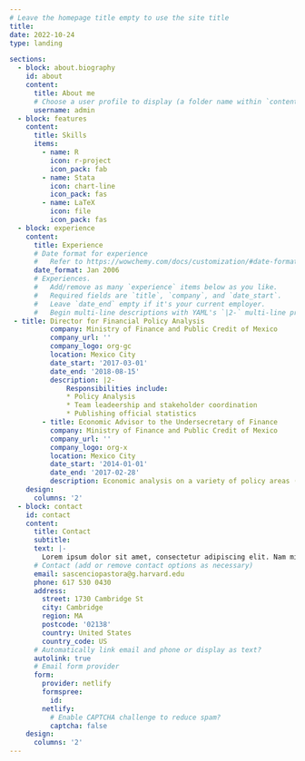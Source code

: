 ```yaml
---
# Leave the homepage title empty to use the site title
title:
date: 2022-10-24
type: landing

sections:
  - block: about.biography
    id: about
    content:
      title: About me
      # Choose a user profile to display (a folder name within `content/authors/`)
      username: admin
  - block: features
    content:
      title: Skills
      items:
        - name: R
          icon: r-project
          icon_pack: fab
        - name: Stata
          icon: chart-line
          icon_pack: fas
        - name: LaTeX
          icon: file
          icon_pack: fas
  - block: experience
    content:
      title: Experience
      # Date format for experience
      #   Refer to https://wowchemy.com/docs/customization/#date-format
      date_format: Jan 2006
      # Experiences.
      #   Add/remove as many `experience` items below as you like.
      #   Required fields are `title`, `company`, and `date_start`.
      #   Leave `date_end` empty if it's your current employer.
      #   Begin multi-line descriptions with YAML's `|2-` multi-line prefix.
 - title: Director for Financial Policy Analysis 
          company: Ministry of Finance and Public Credit of Mexico
          company_url: ''
          company_logo: org-gc
          location: Mexico City
          date_start: '2017-03-01'
          date_end: '2018-08-15'
          description: |2-
              Responsibilities include:
              * Policy Analysis
              * Team leadeership and stakeholder coordination
              * Publishing official statistics
        - title: Economic Advisor to the Undersecretary of Finance
          company: Ministry of Finance and Public Credit of Mexico
          company_url: ''
          company_logo: org-x
          location: Mexico City
          date_start: '2014-01-01'
          date_end: '2017-02-28'
          description: Economic analysis on a variety of policy areas (trade, commodities insurance, housing)
    design:
      columns: '2'
  - block: contact
    id: contact
    content:
      title: Contact
      subtitle:
      text: |-
        Lorem ipsum dolor sit amet, consectetur adipiscing elit. Nam mi diam, venenatis ut magna et, vehicula efficitur enim.
      # Contact (add or remove contact options as necessary)
      email: sascenciopastora@g.harvard.edu
      phone: 617 530 0430
      address:
        street: 1730 Cambridge St
        city: Cambridge
        region: MA
        postcode: '02138'
        country: United States
        country_code: US
      # Automatically link email and phone or display as text?
      autolink: true
      # Email form provider
      form:
        provider: netlify
        formspree:
          id:
        netlify:
          # Enable CAPTCHA challenge to reduce spam?
          captcha: false
    design:
      columns: '2'
---
```




